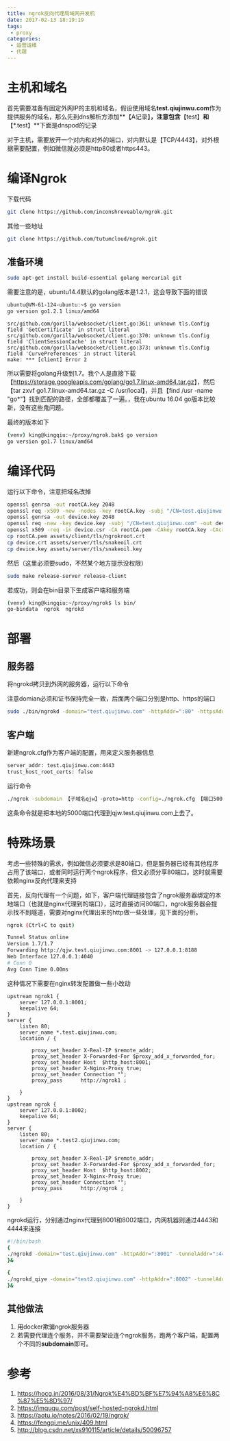 ```yaml
---
title: ngrok反向代理局域网开发机
date: 2017-02-13 18:19:19
tags:
 - proxy
categories:
 - 运营运维
 - 代理
---
```


# 主机和域名
首先需要准备有固定外网IP的主机和域名，假设使用域名**test.qiujinwu.com**作为提供服务的域名，那么先到dns解析方添加**【A记录】**，注意包含**【test】**和**【*.test】**下面是dnspod的记录

对于主机，需要放开一个对内和对外的端口，对内默认是【TCP/4443】，对外根据需要配置，例如微信就必须是http80或者https443。

# 编译Ngrok
下载代码

``` bash
git clone https://github.com/inconshreveable/ngrok.git
```

其他一些地址

``` bash
git clone https://github.com/tutumcloud/ngrok.git
```

## 准备环境

``` bash
sudo apt-get install build-essential golang mercurial git
```

需要注意的是，ubuntu14.4默认的golang版本是1.2.1，这会导致下面的错误

``` bash
ubuntu@VM-61-124-ubuntu:~$ go version
go version go1.2.1 linux/amd64
```

```
src/github.com/gorilla/websocket/client.go:361: unknown tls.Config field 'GetCertificate' in struct literal
src/github.com/gorilla/websocket/client.go:370: unknown tls.Config field 'ClientSessionCache' in struct literal
src/github.com/gorilla/websocket/client.go:373: unknown tls.Config field 'CurvePreferences' in struct literal
make: *** [client] Error 2
```

所以需要将golang升级到1.7。我个人是直接下载【<https://storage.googleapis.com/golang/go1.7.linux-amd64.tar.gz>】，然后
【tar zxvf go1.7.linux-amd64.tar.gz -C /usr/local】，并且【find /usr -name "go*"】找到匹配的路径，全部都覆盖了一遍。，我在ubuntu 16.04 go版本比较新，没有这些鬼问题。

最终的版本如下

``` bash
(venv) king@kingqiu:~/proxy/ngrok.bak$ go version
go version go1.7 linux/amd64
```

# 编译代码
运行以下命令，注意把域名改掉

``` bash
openssl genrsa -out rootCA.key 2048
openssl req -x509 -new -nodes -key rootCA.key -subj "/CN=test.qiujinwu.com" -days 5000 -out rootCA.pem
openssl genrsa -out device.key 2048
openssl req -new -key device.key -subj "/CN=test.qiujinwu.com" -out device.csr
openssl x509 -req -in device.csr -CA rootCA.pem -CAkey rootCA.key -CAcreateserial -out device.crt -days 5000
cp rootCA.pem assets/client/tls/ngrokroot.crt
cp device.crt assets/server/tls/snakeoil.crt
cp device.key assets/server/tls/snakeoil.key
```

然后（这里必须要sudo，不然某个地方提示没权限）

``` bash
sudo make release-server release-client
```

若成功，则会在bin目录下生成客户端和服务端

``` bash
(venv) king@kingqiu:~/proxy/ngrok$ ls bin/
go-bindata  ngrok  ngrokd
```

# 部署
## 服务器
将ngrokd拷贝到外网的服务器，运行以下命令

注意domian必须和证书保持完全一致，后面两个端口分别是http、https的端口

``` bash
sudo ./bin/ngrokd -domain="test.qiujinwu.com" -httpAddr=":80" -httpsAddr=":9082" -tunnelAddr=":4443"
```

## 客户端
新建ngrok.cfg作为客户端的配置，用来定义服务器信息

``` bash
server_addr: test.qiujinwu.com:4443
trust_host_root_certs: false
```

运行命令

``` bash
./ngrok -subdomain 【子域名qjw】-proto=http -config=./ngrok.cfg 【端口5000】
```

这条命令就是把本地的5000端口代理到qjw.test.qiujinwu.com上去了。

# 特殊场景

考虑一些特殊的需求，例如微信必须要求是80端口，但是服务器已经有其他程序占用了该端口，或者同时运行两个ngrok程序，但又必须分享80端口。这时就需要依赖nginx反向代理来支持

首先，反向代理有一个问题，如下，客户端代理链接包含了ngrok服务器绑定的本地端口（也就是nginx代理到的端口），这时直接访问80端口，ngrok服务器会提示找不到隧道，需要对nginx代理出来的http做一些处理，见下面的分析。

``` bash
ngrok (Ctrl+C to quit)

Tunnel Status online 
Version 1.7/1.7 
Forwarding http://qjw.test.qiujinwu.com:8001 -> 127.0.0.1:8188 
Web Interface 127.0.0.1:4040 
# Conn 0
Avg Conn Time 0.00ms
```

这种情况下需要在nginx转发配置做一些小改动

``` nginx
upstream ngrok1 {
    server 127.0.0.1:8001;
    keepalive 64;
}
server {
	listen 80;
	server_name *.test.qiujinwu.com;
	location / {

		proxy_set_header X-Real-IP $remote_addr;
		proxy_set_header X-Forwarded-For $proxy_add_x_forwarded_for;
		proxy_set_header Host  $http_host:8001;
		proxy_set_header X-Nginx-Proxy true;
		proxy_set_header Connection "";
		proxy_pass      http://ngrok1 ;

	}
}
upstream ngrok {
    server 127.0.0.1:8002;
    keepalive 64;
}
server {
	listen 80;
	server_name *.test2.qiujinwu.com;
	location / {

		proxy_set_header X-Real-IP $remote_addr;
		proxy_set_header X-Forwarded-For $proxy_add_x_forwarded_for;
		proxy_set_header Host  $http_host:8002;
		proxy_set_header X-Nginx-Proxy true;
		proxy_set_header Connection "";
		proxy_pass      http://ngrok ;

	}
}

```

ngrokd运行，分别通过nginx代理到8001和8002端口，内网机器则通过4443和4444来连接

``` bash
#!/bin/bash
{
./ngrokd -domain="test.qiujinwu.com" -httpAddr=":8001" -tunnelAddr=":4443" -httpsAddr=":9082"
}&

{
./ngrokd_qiye -domain="test2.qiujinwu.com" -httpAddr=":8002" -tunnelAddr=":4444" -httpsAddr=":9083"
}&
```

## 其他做法
1. 用docker欺骗ngrok服务器
2. 若需要代理连个服务，并不需要架设连个ngrok服务，跑两个客户端，配置两个不同的**subdomain**即可。

# 参考
1. <https://hocg.in/2016/08/31/Ngrok%E4%BD%BF%E7%94%A8%E6%8C%87%E5%8D%97/>
2. <https://imququ.com/post/self-hosted-ngrokd.html>
3. <https://aotu.io/notes/2016/02/19/ngrok/>
4. <https://fengqi.me/unix/409.html>
5. <http://blog.csdn.net/xs910115/article/details/50096757>
